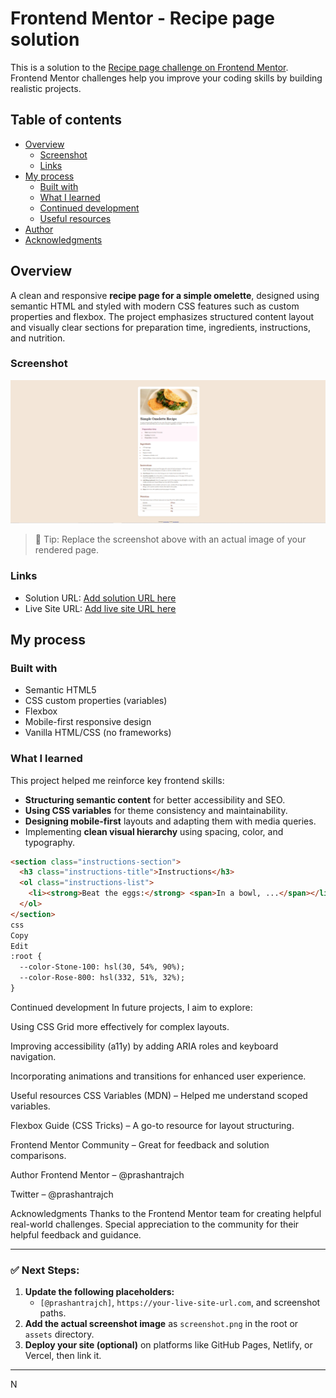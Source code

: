 # Frontend Mentor - Recipe page solution

This is a solution to the [Recipe page challenge on Frontend Mentor](https://www.frontendmentor.io/challenges/recipe-page-KiTsR8QQKm). Frontend Mentor challenges help you improve your coding skills by building realistic projects.

## Table of contents

- [Overview](#overview)
  - [Screenshot](#screenshot)
  - [Links](#links)
- [My process](#my-process)
  - [Built with](#built-with)
  - [What I learned](#what-i-learned)
  - [Continued development](#continued-development)
  - [Useful resources](#useful-resources)
- [Author](#author)
- [Acknowledgments](#acknowledgments)

## Overview

A clean and responsive **recipe page for a simple omelette**, designed using semantic HTML and styled with modern CSS features such as custom properties and flexbox. The project emphasizes structured content layout and visually clear sections for preparation time, ingredients, instructions, and nutrition.

### Screenshot

![Recipe Page Screenshot](./screenshot.png)

> 📸 Tip: Replace the screenshot above with an actual image of your rendered page.

### Links

- Solution URL: [Add solution URL here](https://github.com/prashantrajch/front-end-mentor/tree/main/recipe-page)
- Live Site URL: [Add live site URL here](https://adorable-griffin-1eb014.netlify.app/)

## My process

### Built with

- Semantic HTML5
- CSS custom properties (variables)
- Flexbox
- Mobile-first responsive design
- Vanilla HTML/CSS (no frameworks)

### What I learned

This project helped me reinforce key frontend skills:

- **Structuring semantic content** for better accessibility and SEO.
- **Using CSS variables** for theme consistency and maintainability.
- **Designing mobile-first** layouts and adapting them with media queries.
- Implementing **clean visual hierarchy** using spacing, color, and typography.

```html
<section class="instructions-section">
  <h3 class="instructions-title">Instructions</h3>
  <ol class="instructions-list">
    <li><strong>Beat the eggs:</strong> <span>In a bowl, ...</span></li>
  </ol>
</section>
css
Copy
Edit
:root {
  --color-Stone-100: hsl(30, 54%, 90%);
  --color-Rose-800: hsl(332, 51%, 32%);
}
```

Continued development
In future projects, I aim to explore:

Using CSS Grid more effectively for complex layouts.

Improving accessibility (a11y) by adding ARIA roles and keyboard navigation.

Incorporating animations and transitions for enhanced user experience.

Useful resources
CSS Variables (MDN) – Helped me understand scoped variables.

Flexbox Guide (CSS Tricks) – A go-to resource for layout structuring.

Frontend Mentor Community – Great for feedback and solution comparisons.

Author
Frontend Mentor – @prashantrajch

Twitter – @prashantrajch

Acknowledgments
Thanks to the Frontend Mentor team for creating helpful real-world challenges. Special appreciation to the community for their helpful feedback and guidance.

---

### ✅ Next Steps:

1. **Update the following placeholders:**
   - `[@prashantrajch]`, `https://your-live-site-url.com`, and screenshot paths.
2. **Add the actual screenshot image** as `screenshot.png` in the root or `assets` directory.
3. **Deploy your site (optional)** on platforms like GitHub Pages, Netlify, or Vercel, then link it.

---

N